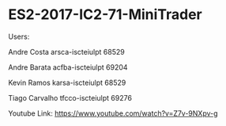 # ES2-2017-IC2-71-MiniTrader

Users: 

 Andre Costa 		  arsca-iscteiulpt 	68529
 
 Andre Barata 		  acfba-iscteiulpt	69204
 
 Kevin Ramos 		  karsa-iscteiulpt	68529
 
 Tiago Carvalho 		tfcco-iscteiulpt	69276


Youtube Link: https://www.youtube.com/watch?v=Z7v-9NXpv-g

